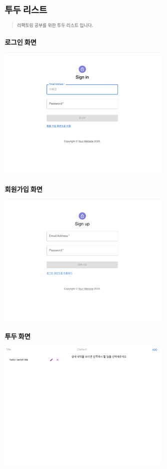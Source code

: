 # 투두 리스트

> 리팩토링 공부를 위한 투두 리스트 입니다.

## 로그인 화면

![로그인 화면](./docs/assets/login.png)

## 회원가입 화면

![회원 가입 화면](./docs/assets/sign_up.png)

## 투두 화면

![투 두 화면](./docs/assets/todo_page.png)

###
